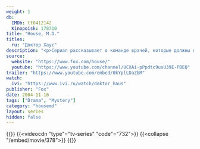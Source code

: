 ```yaml
---
weight: 1
db:
  IMDb: tt0412142
  Kinopoisk: 178710
title: "House, M.D."
titles: 
  ru: "Доктор Хаус"
description: "<p>Сериал рассказывает о команде врачей, которые должны правильно поставить диагноз пациенту и спасти его. Возглавляет команду доктор Грегори Хаус, который ходит с тростью после того, как его мышечный инфаркт в правой ноге слишком поздно правильно диагностировали. Как врач Хаус просто гений, но сам не отличается проникновенностью в общении с больными и с удовольствием избегает их, если только есть возможность. Он сам всё время проводит в борьбе с собственной болью, а трость в его руке только подчеркивает его жесткую, ядовитую манеру общения. Порой его поведение можно назвать почти бесчеловечным, и при этом он прекрасный врач, обладающий нетипичным умом и безупречным инстинктом, что снискало ему глубокое уважение. Будучи инфекционистом, он ещё и замечательный диагност, который любит разгадывать медицинские загадки, чтобы спасти кому-то жизнь. Если бы все было по его воле, то Хаус лечил бы больных не выходя из своего кабинета.</p>"
source: 
  website: "https://www.fox.com/house/"
  youtube: "https://www.youtube.com/channel/UCXAi-pPpdtc9uxU39E-PBEQ"
trailer: "https://www.youtube.com/embed/0kYplLDaZbM"
watch:
  ivi: "https://www.ivi.ru/watch/doktor_haus"
publisher: "Fox"
date: 2004-11-16
tags: ["Drama", "Mystery"]
category: "housemd"
layout: series
hidden: false
---
```

{{<players>}}
    {{<videocdn "type"="tv-series" "code"="732">}}
    {{<collapse "/embed/movie/378">}}
{{</players>}}
